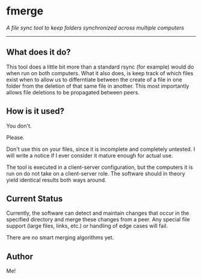 # fmerge
_A file sync tool to keep folders synchronized across multiple computers_

---

## What does it do?

This tool does a little bit more than a standard rsync (for example) would do when run on both computers.
What it also does, is keep track of which files exist when to allow us to differntiate between the create of a file in one folder from the deletion of that same file in another.
This most importantly allows file deletions to be propagated between peers.

## How is it used?

You don't. 

Please. 

Don't use this on your files, since it is incomplete and completely untested.
I will write a notice if I ever consider it mature enough for actual use.

The tool is executed in a client-server configuration, but the computers it is run on do not take on a client-server role.
The software should in theory yield identical results both ways around.

## Current Status

Currently, the software can detect and maintain changes that occur in the specified directory and merge these changes from a peer.
Any special file support (large files, links, etc.) or handling of edge cases will fail.

There are no smart merging algorithms yet.

## Author
Me!